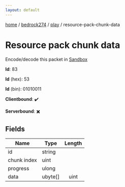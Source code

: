 ```yaml
---
layout: default
---
```


[home](/)  /  [bedrock274](/protocol/bedrock274)  /  [play](/protocol/bedrock274/play)  /  resource-pack-chunk-data

# Resource pack chunk data

Encode/decode this packet in [Sandbox](../../../sandbox/bedrock274#Play.ResourcePackChunkData)

**Id**: 83

**Id** (hex): 53

**Id** (bin): 01010011

**Clientbound**: ✔️

**Serverbound**: ✖️

## Fields

Name | Type | Length
---|---|:---:
id | string | [](/protocol/bedrock274/types/)
chunk index | uint | [](/protocol/bedrock274/types/)
progress | ulong | [](/protocol/bedrock274/types/)
data | ubyte[] | uint

